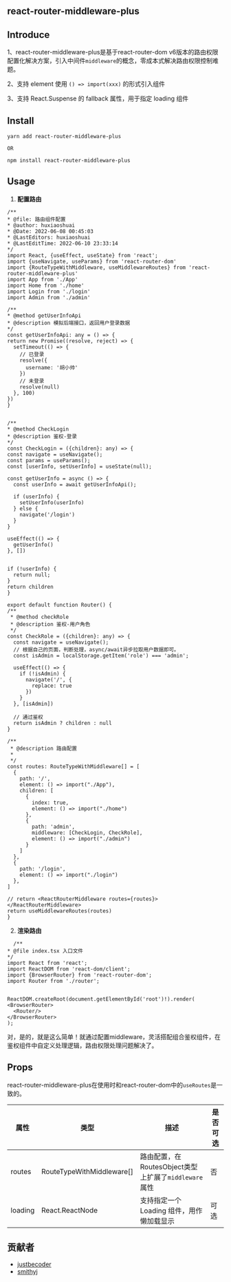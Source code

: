 ## react-router-middleware-plus

## Introduce

1、react-router-middleware-plus是基于react-router-dom v6版本的路由权限配置化解决方案，引入中间件`middleware`的概念，零成本式解决路由权限控制难题。

2、支持 element 使用 `() => import(xxx)` 的形式引入组件

3、支持 React.Suspense 的 fallback 属性，用于指定 loading 组件

## Install

```shell
yarn add react-router-middleware-plus

OR

npm install react-router-middleware-plus
```

## Usage

1. **配置路由**

  ```tsx
  /**
 * @file: 路由组件配置
 * @author: huxiaoshuai
 * @Date: 2022-06-08 00:45:03
 * @LastEditors: huxiaoshuai
 * @LastEditTime: 2022-06-10 23:33:14
 */
import React, {useEffect, useState} from 'react';
import {useNavigate, useParams} from 'react-router-dom'
import {RouteTypeWithMiddleware, useMiddlewareRoutes} from 'react-router-middleware-plus'
import App from './App'
import Home from './home'
import Login from './login'
import Admin from './admin'

/**
 * @method getUserInfoApi
 * @description 模拟后端接口，返回用户登录数据
 */
const getUserInfoApi: any = () => {
  return new Promise((resolve, reject) => {
    setTimeout(() => {
      // 已登录
      resolve({
        username: '胡小帅'
      })
      // 未登录
      resolve(null)
    }, 100)
  })
}


/**
 * @method CheckLogin
 * @description 鉴权-登录
 */
const CheckLogin = ({children}: any) => {
  const navigate = useNavigate();
  const params = useParams();
  const [userInfo, setUserInfo] = useState(null);

  const getUserInfo = async () => {
    const userInfo = await getUserInfoApi();

    if (userInfo) {
      setUserInfo(userInfo)
    } else {
      navigate('/login')
    }
  }

  useEffect(() => {
    getUserInfo()
  }, [])


  if (!userInfo) {
    return null;
  }
  return children
}

export default function Router() {
  /**
   * @method checkRole
   * @description 鉴权-用户角色
   */
  const CheckRole = ({children}: any) => {
    const navigate = useNavigate();
    // 根据自己的页面，判断处理，async/await异步拉取用户数据即可。
    const isAdmin = localStorage.getItem('role') === 'admin';

    useEffect(() => {
      if (!isAdmin) {
        navigate('/', {
          replace: true
        })
      }
    }, [isAdmin])

    // 通过鉴权
    return isAdmin ? children : null
  }

  /**
   * @description 路由配置
   *
   */
  const routes: RouteTypeWithMiddleware[] = [
    {
      path: '/',
      element: () => import("./App"),
      children: [
        {
          index: true,
          element: () => import("./home")
        },
        {
          path: 'admin',
          middleware: [CheckLogin, CheckRole],
          element: () => import("./admin")
        }
      ]
    },
    {
      path: '/login',
      element: () => import("./login")
    },
  ]

  // return <ReactRouterMiddleware routes={routes}></ReactRouterMiddleware>
  return useMiddlewareRoutes(routes)
}
  ```

2. **渲染路由**

  ```tsx
    /**
 * @file index.tsx 入口文件
 */
import React from 'react';
import ReactDOM from 'react-dom/client';
import {BrowserRouter} from 'react-router-dom';
import Router from './router';


ReactDOM.createRoot(document.getElementById('root')!).render(
  <BrowserRouter>
    <Router/>
  </BrowserRouter>
);
  ```

对，是的，就是这么简单！就通过配置middleware，灵活搭配组合鉴权组件，在鉴权组件中自定义处理逻辑，路由权限处理问题解决了。

## Props

react-router-middleware-plus在使用时和react-router-dom中的`useRoutes`是一致的。

| 属性      | 类型                        | 描述                             | 是否可选 |
|---------|---------------------------|--------------------------------|------|
| routes  | RouteTypeWithMiddleware[] | 路由配置，在RoutesObject类型上扩展了`middleware`属性 | 否    |
| loading | React.ReactNode           | 支持指定一个 Loading 组件，用作懒加载显示      | 可选   |

## 贡献者

- [justbecoder](https://github.com/justbecoder)
- [smithyj](https://github.com/smithyj)
